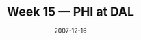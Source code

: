 ---
layout: game
title: Week 15 — PHI at DAL
season: 2007
game_id: 2007_15_PHI_DAL
week: 15
date: 2007-12-16
home_team: DAL
away_team: PHI
final_home: 
final_away: 
pbp_url: /assets/data/pbp/2007/2007_15_PHI_DAL.csv.gz
---